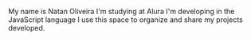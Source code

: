 My name is Natan Oliveira
I'm studying at Alura
I'm developing in the JavaScript language
I use this space to organize and share my projects developed.
